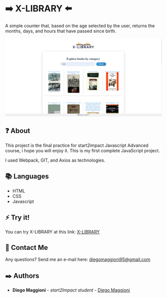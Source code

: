 # :arrow_right: X-LIBRARY :arrow_left:
A simple counter that, based on the age selected by the user, returns the months, days, and hours that have passed since birth.

<a href="https://x-library.netlify.app/"><img src="/src/img/home.PNG"></a>


## :question: About
This project is the final practice for start2impact Javascript Advanced course, i hope you will enjoy it.
This is my first complete JavaScript project.

I used Webpack, GIT, and Axios as technologies.

## :books: Languages
* HTML
* CSS
* Javascript

## :zap:  Try it!
You can try X-LIBRARY at this link:
[X-LIBRARY](https://x-library.netlify.app/)


## :e-mail: Contact Me
Any questions? Send me an e-mail here: diegomaggioni95@gmail.com


## :black_nib: Authors

* **Diego Maggioni** - *start2Impact student* - [Diego Maggioni](https://github.com/Diegom-95)